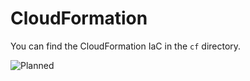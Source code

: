 # CloudFormation
You can find the CloudFormation IaC in the `cf` directory.  

![Planned](/AWS-BP.jpeg.jpg?raw=true "Planned Infra")
